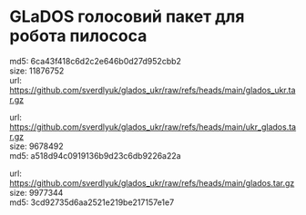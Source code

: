 # GLaDOS голосовий пакет для робота пилососа

md5: 6ca43f418c6d2c2e646b0d27d952cbb2 \
size: 11876752 \
url: https://github.com/sverdlyuk/glados_ukr/raw/refs/heads/main/glados_ukr.tar.gz 

url: https://github.com/sverdlyuk/glados_ukr/raw/refs/heads/main/ukr_glados.tar.gz \
size: 9678492 \
md5: a518d94c0919136b9d23c6db9226a22a 

url: https://github.com/sverdlyuk/glados_ukr/raw/refs/heads/main/glados.tar.gz \
size: 9977344 \
md5: 3cd92735d6aa2521e219be217157e1e7
